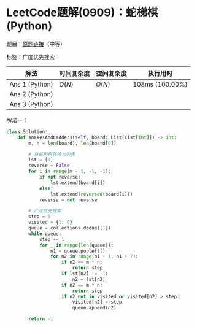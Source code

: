 # LeetCode题解(0909)：蛇梯棋(Python)

题目：[原题链接](https://leetcode-cn.com/problems/snakes-and-ladders/)（中等）

标签：广度优先搜索

| 解法           | 时间复杂度 | 空间复杂度 | 执行用时        |
| -------------- | ---------- | ---------- | --------------- |
| Ans 1 (Python) | $O(N)$     | $O(N)$     | 108ms (100.00%) |
| Ans 2 (Python) |            |            |                 |
| Ans 3 (Python) |            |            |                 |

解法一：

```python
class Solution:
    def snakesAndLadders(self, board: List[List[int]]) -> int:
        m, n = len(board), len(board[0])

        # 将蛇形棋转换为列表
        lst = [0]
        reverse = False
        for i in range(m - 1, -1, -1):
            if not reverse:
                lst.extend(board[i])
            else:
                lst.extend(reversed(board[i]))
            reverse = not reverse

        # 广度优先搜索
        step = 0
        visited = {1: 0}
        queue = collections.deque([1])
        while queue:
            step += 1
            for _ in range(len(queue)):
                n1 = queue.popleft()
                for n2 in range(n1 + 1, n1 + 7):
                    if n2 == m * n:
                        return step
                    if lst[n2] != -1:
                        n2 = lst[n2]
                    if n2 == m * n:
                        return step
                    if n2 not in visited or visited[n2] > step:
                        visited[n2] = step
                        queue.append(n2)

        return -1
```

